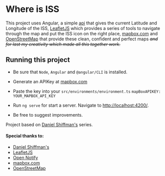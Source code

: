# Where is ISS

This project uses Angular, a simple [api](http://api.open-notify.org) that gives the current Latitude and Longitude of the ISS, [LeafletJS](https://leafletjs.com/) which provides a series of tools to navigate through the map and put the ISS icon on the right place, [mapbox.com](https://www.mapbox.com/) and [OpenStreetMap](https://www.openstreetmap.org/) that provide these clean, confident and perfect maps ~~_and for last my creativity which made all this together work._~~

## Running this project

- Be sure that `Node`, `Angular` and `@angular/CLI` is installed.

- Generate an APIKey at [mapbox.com](https://www.mapbox.com/)

- Paste the key into your `src/environments/environment.ts` `mapBoxAPIKEY: YOUR_MAPBOX_API_KEY`

- Run `ng serve` for start a server. Navigate to [http://localhost:4200/](http://localhost:4200/).

- Be free to suggest improvements.

Project based on [Daniel Shiffman's](https://github.com/CodingTrain/Intro-to-Data-APIs-JS) series.

#### Special thanks to:

- [Daniel Shiffman's](https://shiffman.net/)
- [LeafletJS](https://leafletjs.com/)
- [Open Notify](http://open-notify.org/)
- [mapbox.com](https://www.mapbox.com/)
- [OpenStreetMap](https://www.openstreetmap.org/)
